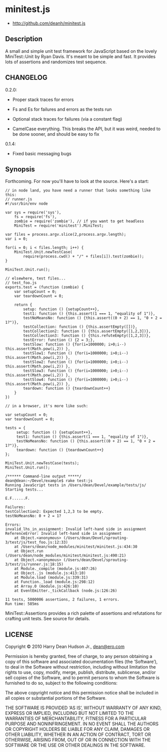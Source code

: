 # minitest.js #

* http://github.com/deanh/minitest.js

## Description ##

A small and simple unit test framework for JavaScript based on the lovely
MiniTest::Unit by Ryan Davis. It's meant to be simple and fast. It provides
lots of assertions and randomizes test sequence.

## CHANGELOG ##

0.2.0:

* Proper stack traces for errors

* Fs and Es for failures and errors as the tests run

* Optional stack traces for failures (via a constant flag)

* CamelCase everything. This breaks the API, but it was weird, needed to be done sooner,
  and should be easy to fix

0.1.4:

* Fixed basic messaging bugs

## Synopsis ##

Forthcoming. For now you'll have to look at the source. Here's a start:

    // in node land, you have need a runner that looks something like this:
    // runner.js
    #!/usr/bin/env node

    var sys = require('sys'),
        fs = require('fs'),
        zombie = require('zombie'), // if you want to get headless
        MiniTest = require('minitest').MiniTest;

    var files = process.argv.slice(2,process.argv.length);
    var i = 0;

    for(i = 0; i < files.length; i++) {
        MiniTest.Unit.newTestCase(
            require(process.cwd() + "/" + files[i]).test(zombie));
    }

    MiniTest.Unit.run();

    // elsewhere, test files...
    // test_foo.js
    exports.test = (function (zombie) {
        var setupCount = 0;
        var teardownCount = 0;

        return {
            setup: function () {setupCount++},
            test1: function () {this.assert(1 === 1, "equality of 1")},
            testNoMeansNo: function () {this.assert((0 + 2) == 1, "0 + 2 = 1?")},
            testCollection: function () {this.assertEmpty([])},
            testCollection2: function () {this.assertEmpty([1,2,3])},
            testCollection3: function () {this.refuteEmpty([1,2,3])},
            testError: function () {2 = 3;},
            testSlow: function () {for(i=1000000; i>0;i--) this.assert(Math.pow(i,2)) },
            testSlow1: function () {for(i=1000000; i>0;i--) this.assert(Math.pow(i,2)) },
            testSlow2: function () {for(i=1000000; i>0;i--) this.assert(Math.pow(i,2)) },
            testSlow3: function () {for(i=1000000; i>0;i--) this.assert(Math.pow(i,2)) },
            testSlow4: function () {for(i=1000000; i>0;i--) this.assert(Math.pow(i,2)) },
            teardown: function () {teardownCount++}
        }
    })

    // in a browser, it's more like such:

    var setupCount = 0;
    var teardownCount = 0;

    tests = {
         setup: function () {setupCount++},
         test1: function () {this.assert(1 === 1, "equality of 1")},
         testNoMeansNo: function () {this.assert((0 + 2) == 1, "0 + 2 = 1?")},
         teardown: function () {teardownCount++}
    };

    MiniTest.Unit.newTestCase(tests);
    MiniTest.Unit.run();

    /****** Command-line output *****/
    dean@dean:~/Devel/example$ rake test:js
    Running JavaScript tests in /Users/dean/Devel/example/tests/js/
    Starting tests...

    E.F......F.

    Failures:
    testCollection2: Expected 1,2,3 to be empty.
    testNoMeansNo: 0 + 2 = 1?

    Errors:
    invalid_lhs_in_assignment: Invalid left-hand side in assignment
    ReferenceError: Invalid left-hand side in assignment
        at Object.<anonymous> (/Users/dean/Devel/sprouting-3/test/js/test_foo.js:12:33)
        at /Users/dean/node_modules/minitest/minitest.js:434:30
        at Object.run (/Users/dean/node_modules/minitest/minitest.js:490:21)
        at Object.<anonymous> (/Users/dean/Devel/sprouting-3/test/js/runner.js:18:15)
        at Module._compile (module.js:407:26)
        at Object..js (module.js:413:10)
        at Module.load (module.js:339:31)
        at Function._load (module.js:298:12)
        at Array.0 (module.js:426:10)
        at EventEmitter._tickCallback (node.js:126:26)

    11 tests, 5000006 assertions, 2 failures, 1 errors.
    Run time: 585ms

MiniTest::Assertions provides a rich palette of assertions and refutations for crafting unit
tests. See source for details.

## LICENSE ##

Copyright © 2010 Harry Dean Hudson Jr., <dean@ero.com>

Permission is hereby granted, free of charge, to any person obtaining a copy of this software and associated documentation files (the ‘Software’), to deal in the Software without restriction, including without limitation the rights to use, copy, modify, merge, publish, distribute, sublicense, and/or sell copies of the Software, and to permit persons to whom the Software is furnished to do so, subject to the following conditions:

The above copyright notice and this permission notice shall be included in all copies or substantial portions of the Software.

THE SOFTWARE IS PROVIDED ‘AS IS’, WITHOUT WARRANTY OF ANY KIND, EXPRESS OR IMPLIED, INCLUDING BUT NOT LIMITED TO THE WARRANTIES OF MERCHANTABILITY, FITNESS FOR A PARTICULAR PURPOSE AND NONINFRINGEMENT. IN NO EVENT SHALL THE AUTHORS OR COPYRIGHT HOLDERS BE LIABLE FOR ANY CLAIM, DAMAGES OR OTHER LIABILITY, WHETHER IN AN ACTION OF CONTRACT, TORT OR OTHERWISE, ARISING FROM, OUT OF OR IN CONNECTION WITH THE SOFTWARE OR THE USE OR OTHER DEALINGS IN THE SOFTWARE.